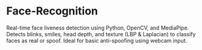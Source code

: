 # Face-Recognition
Real-time face liveness detection using Python, OpenCV, and MediaPipe. Detects blinks, smiles, head depth, and texture (LBP &amp; Laplacian) to classify faces as real or spoof. Ideal for basic anti-spoofing using webcam input.
